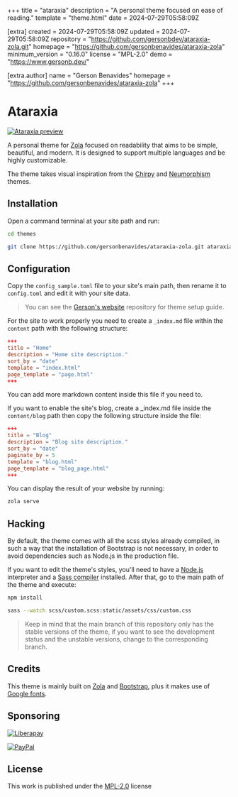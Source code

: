 
+++
title = "ataraxia"
description = "A personal theme focused on ease of reading."
template = "theme.html"
date = 2024-07-29T05:58:09Z

[extra]
created = 2024-07-29T05:58:09Z
updated = 2024-07-29T05:58:09Z
repository = "https://github.com/gersonbdev/ataraxia-zola.git"
homepage = "https://github.com/gersonbenavides/ataraxia-zola"
minimum_version = "0.16.0"
license = "MPL-2.0"
demo = "https://www.gersonb.dev/"

[extra.author]
name = "Gerson Benavides"
homepage = "https://github.com/gersonbenavides/ataraxia-zola"
+++        

# Ataraxia

[![Ataraxia preview](https://raw.githubusercontent.com/gersonbenavides/ataraxia-zola/main/mockup.png "Ataraxia mockup")](https://gersonbenavides.github.io/)

A personal theme for [Zola](https://www.getzola.org/) focused on readability that aims to be simple, beautiful, and modern. It is designed to support multiple languages and be highly customizable.

The theme takes visual inspiration from the [Chirpy](https://github.com/cotes2020/jekyll-theme-chirpy) and [Neumorphism](https://github.com/longpdo/neumorphism) themes.

## Installation

Open a command terminal at your site path and run:

```bash
cd themes
```

```bash
git clone https://github.com/gersonbenavides/ataraxia-zola.git ataraxia
```

## Configuration

Copy the `config_sample.toml` file to your site's main path, then rename it to `config.toml` and edit it with your site data.

> You can see the [Gerson's website](https://github.com/gersonbenavides/gersonbenavides.github.io) repository for theme setup guide.

For the site to work properly you need to create a `_index.md` file within the `content` path with the following structure:

```toml
+++
title = "Home"
description = "Home site description."
sort_by = "date"
template = "index.html"
page_template = "page.html"
+++
```

You can add more markdown content inside this file if you need to.

If you want to enable the site's blog, create a _index.md file inside the `content/blog` path then copy the following structure inside the file:

```toml
+++
title = "Blog"
description = "Blog site description."
sort_by = "date"
paginate_by = 5
template = "blog.html"
page_template = "blog_page.html"
+++
```

You can display the result of your website by running:

```bash
zola serve
```


## Hacking

By default, the theme comes with all the scss styles already compiled, in such a way that the installation of Bootstrap is not necessary, in order to avoid dependencies such as Node.js in the production file.

If you want to edit the theme's styles, you'll need to have a [Node.js](https://nodejs.org/) interpreter and a [Sass compiler](https://sass-lang.com/install) installed. After that, go to the main path of the theme and execute:

```bash
npm install
```

```bash
sass --watch scss/custom.scss:static/assets/css/custom.css
```

> Keep in mind that the main branch of this repository only has the stable versions of the theme, if you want to see the development status and the unstable versions, change to the corresponding branch.

## Credits

This theme is mainly built on [Zola](https://www.getzola.org/) and [Bootstrap](https://getbootstrap.com/), plus it makes use of [Google fonts](https://fonts.google.com/).


## Sponsoring

[![Liberapay](https://img.shields.io/badge/Finance%20my%20work-F6C915?style=flat&logo=liberapay&logoColor=ffffff "Finance my work")](https://liberapay.com/gersonbenavides/donate)

[![PayPal](https://img.shields.io/badge/Make%20a%20donation-00457C?style=flat&logo=paypal "Make a donation")](https://paypal.me/gersonbdev?country.x=CO&locale.x=es_XC)


## License

This work is published under the [MPL-2.0](https://www.mozilla.org/en-US/MPL/2.0/) license
        
